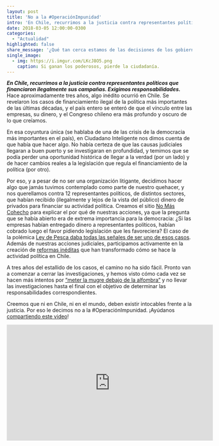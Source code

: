 ```yaml
---
layout: post
title: 'No a la #OperaciónImpunidad'
intro: 'En Chile, recurrimos a la justicia contra representantes políticos que financiaron ilegalmente sus campañas. Exigimos responsabilidades.'
date: 2018-03-05 12:00:00-0300
categories:
  - "Actualidad"
highlighted: false
share_message: '¿Qué tan cerca estamos de las decisiones de los gobierno?'
single_image:
  - img: https://i.imgur.com/LKcJ8O5.png
    caption: Si ganan los poderosos, pierde la ciudadanía.
---
```

***En Chile, recurrimos a la justicia contra representantes políticos que financiaron ilegalmente sus campañas. Exigimos responsabilidades.*** 
Hace aproximadamente tres años, algo inédito ocurrió en Chile. Se revelaron los casos de financiamiento ilegal de la política más importantes de las últimas décadas, y el país entero se enteró de que el vínculo entre las empresas, su dinero, y el Congreso chileno era más profundo y oscuro de lo que creíamos. 

En esa coyuntura única (se hablaba de una de las crisis de la democracia más importantes en el país), en Ciudadano Inteligente nos dimos cuenta de que había que hacer algo. No había certeza de que las causas judiciales llegaran a buen puerto y se investigaran en profundidad, y temimos que se podía perder una oportunidad histórica de llegar a la verdad (por un lado) y de hacer cambios reales a la legislación que regula el financiamiento de la política (por otro). 

Por eso, y a pesar de no ser una organización litigante, decidimos hacer algo que jamás tuvimos contemplado como parte de nuestro quehacer, y nos querellamos contra 12 representantes políticos, de distintos sectores, que habían recibido (ilegalmente y lejos de la vista del público) dinero de privados para financiar su actividad política. Creamos el sitio [No Más Cohecho](http://nomascohecho.cl) para explicar el por qué de nuestras acciones, ya que la pregunta que se había abierto era de extrema importancia para la democracia: ¿Si las empresas habían entregado dinero a representantes políticos, habían cobrado luego el favor pidiendo legislación que les favoreciera? El caso de la polémica [Ley de Pesca daba todas las señales de ser uno de esos casos](http://www.elmostrador.cl/noticias/pais/2017/01/24/van-rysselberghe-era-pauteada-por-gremio-pesquero-mientras-se-debatia-la-ley-de-pesca/). Además de nuestras acciones judiciales, participamos activamente en la creación de [reformas inéditas](https://observatorioanticorrupcion.cl/) que han transformado cómo se hace la actividad política en Chile.

A tres años del estallido de los casos, el camino no ha sido fácil. Pronto van a comenzar a cerrar las investigaciones, y hemos visto cómo cada vez se hacen más intentos por [“meter la mugre debajo de la alfombra”](http://www.t13.cl/noticia/politica/caso-penta-tribunal-confirma-salida-alternativa-ivan-moreira) y no llevar las investigaciones hasta el final con el objetivo de determinar las responsabilidades correspondientes. 

Creemos que ni en Chile, ni en el mundo, deben existir intocables frente a la justicia. Por eso le decimos no a la #OperaciónImpunidad. ¡Ayúdanos [compartiendo este video](https://youtu.be/FLVweoK150A)! 

<iframe width="560" height="315" src="https://www.youtube.com/embed/FLVweoK150A" frameborder="0" allow="autoplay; encrypted-media" allowfullscreen></iframe>
